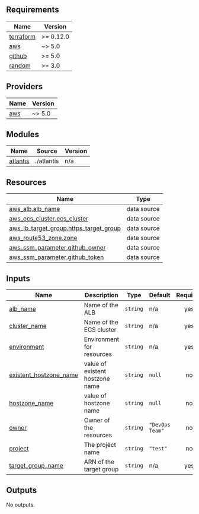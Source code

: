 <!-- BEGINNING OF PRE-COMMIT-TERRAFORM DOCS HOOK -->
## Requirements

| Name | Version |
|------|---------|
| <a name="requirement_terraform"></a> [terraform](#requirement\_terraform) | >= 0.12.0 |
| <a name="requirement_aws"></a> [aws](#requirement\_aws) | ~> 5.0 |
| <a name="requirement_github"></a> [github](#requirement\_github) | >= 5.0 |
| <a name="requirement_random"></a> [random](#requirement\_random) | >= 3.0 |

## Providers

| Name | Version |
|------|---------|
| <a name="provider_aws"></a> [aws](#provider\_aws) | ~> 5.0 |

## Modules

| Name | Source | Version |
|------|--------|---------|
| <a name="module_atlantis"></a> [atlantis](#module\_atlantis) | ./atlantis | n/a |

## Resources

| Name | Type |
|------|------|
| [aws_alb.alb_name](https://registry.terraform.io/providers/hashicorp/aws/latest/docs/data-sources/alb) | data source |
| [aws_ecs_cluster.ecs_cluster](https://registry.terraform.io/providers/hashicorp/aws/latest/docs/data-sources/ecs_cluster) | data source |
| [aws_lb_target_group.https_target_group](https://registry.terraform.io/providers/hashicorp/aws/latest/docs/data-sources/lb_target_group) | data source |
| [aws_route53_zone.zone](https://registry.terraform.io/providers/hashicorp/aws/latest/docs/data-sources/route53_zone) | data source |
| [aws_ssm_parameter.github_owner](https://registry.terraform.io/providers/hashicorp/aws/latest/docs/data-sources/ssm_parameter) | data source |
| [aws_ssm_parameter.github_token](https://registry.terraform.io/providers/hashicorp/aws/latest/docs/data-sources/ssm_parameter) | data source |

## Inputs

| Name | Description | Type | Default | Required |
|------|-------------|------|---------|:--------:|
| <a name="input_alb_name"></a> [alb\_name](#input\_alb\_name) | Name of the ALB | `string` | n/a | yes |
| <a name="input_cluster_name"></a> [cluster\_name](#input\_cluster\_name) | Name of the ECS cluster | `string` | n/a | yes |
| <a name="input_environment"></a> [environment](#input\_environment) | Environment for resources | `string` | n/a | yes |
| <a name="input_existent_hostzone_name"></a> [existent\_hostzone\_name](#input\_existent\_hostzone\_name) | value of existent hostzone name | `string` | `null` | no |
| <a name="input_hostzone_name"></a> [hostzone\_name](#input\_hostzone\_name) | value of hostzone name | `string` | `null` | no |
| <a name="input_owner"></a> [owner](#input\_owner) | Owner of the resources | `string` | `"DevOps Team"` | no |
| <a name="input_project"></a> [project](#input\_project) | The project name | `string` | `"test"` | no |
| <a name="input_target_group_name"></a> [target\_group\_name](#input\_target\_group\_name) | ARN of the target group | `string` | n/a | yes |

## Outputs

No outputs.
<!-- END OF PRE-COMMIT-TERRAFORM DOCS HOOK -->
